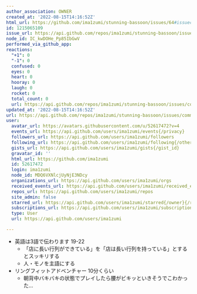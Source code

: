 ```yaml
---
author_association: OWNER
created_at: '2022-08-15T14:16:52Z'
html_url: https://github.com/ima1zumi/stunning-bassoon/issues/64#issuecomment-1215065109
id: 1215065109
issue_url: https://api.github.com/repos/ima1zumi/stunning-bassoon/issues/64
node_id: IC_kwDOHe_Pp85IbGwV
performed_via_github_app: 
reactions:
  "+1": 0
  "-1": 0
  confused: 0
  eyes: 0
  heart: 0
  hooray: 0
  laugh: 0
  rocket: 0
  total_count: 0
  url: https://api.github.com/repos/ima1zumi/stunning-bassoon/issues/comments/1215065109/reactions
updated_at: '2022-08-15T14:16:52Z'
url: https://api.github.com/repos/ima1zumi/stunning-bassoon/issues/comments/1215065109
user:
  avatar_url: https://avatars.githubusercontent.com/u/52617472?v=4
  events_url: https://api.github.com/users/ima1zumi/events{/privacy}
  followers_url: https://api.github.com/users/ima1zumi/followers
  following_url: https://api.github.com/users/ima1zumi/following{/other_user}
  gists_url: https://api.github.com/users/ima1zumi/gists{/gist_id}
  gravatar_id: ''
  html_url: https://github.com/ima1zumi
  id: 52617472
  login: ima1zumi
  node_id: MDQ6VXNlcjUyNjE3NDcy
  organizations_url: https://api.github.com/users/ima1zumi/orgs
  received_events_url: https://api.github.com/users/ima1zumi/received_events
  repos_url: https://api.github.com/users/ima1zumi/repos
  site_admin: false
  starred_url: https://api.github.com/users/ima1zumi/starred{/owner}{/repo}
  subscriptions_url: https://api.github.com/users/ima1zumi/subscriptions
  type: User
  url: https://api.github.com/users/ima1zumi

---
```

- 英語は3語で伝わります 19-22
    - 「店に長い行列ができている」を「店は長い行列を持っている」とするとスッキリする
    - 人・モノを主語にする
- リングフィットアドベンチャー 10分くらい
    - 朝背中バキバキの状態でプレイしたら腰がビキッといきそうでこわかった…